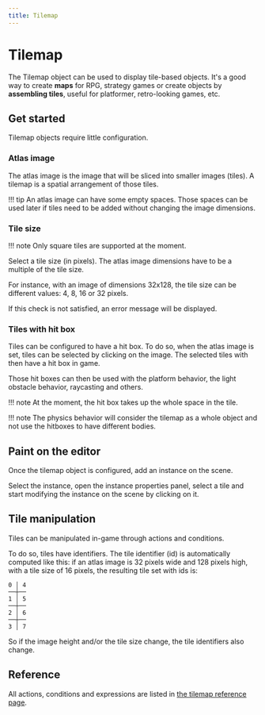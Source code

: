```yaml
---
title: Tilemap
---
```


# Tilemap

The Tilemap object can be used to display tile-based objects. It's a good way to create **maps** for RPG, strategy games or create objects by **assembling tiles**, useful for platformer, retro-looking games, etc.

## Get started

Tilemap objects require little configuration.

### Atlas image

The atlas image is the image that will be sliced into smaller images (tiles).
A tilemap is a spatial arrangement of those tiles.

!!! tip
      An atlas image can have some empty spaces. Those spaces can be used later if tiles need to be added without changing the image dimensions.

### Tile size

!!! note
      Only square tiles are supported at the moment.

Select a tile size (in pixels). The atlas image dimensions have to be a multiple of the tile size.

For instance, with an image of dimensions 32x128, the tile size can be different values: 4, 8, 16 or 32 pixels.

If this check is not satisfied, an error message will be displayed.

### Tiles with hit box

Tiles can be configured to have a hit box.
To do so, when the atlas image is set, tiles can be selected by clicking on the image. The selected tiles with then have a hit box in game.

Those hit boxes can then be used with the platform behavior, the light obstacle behavior, raycasting and others.

!!! note
      At the moment, the hit box takes up the whole space in the tile.

!!! note
      The physics behavior will consider the tilemap as a whole object and not use the hitboxes to have different bodies.

## Paint on the editor

Once the tilemap object is configured, add an instance on the scene.

Select the instance, open the instance properties panel, select a tile and start modifying the instance on the scene by clicking on it.

## Tile manipulation

Tiles can be manipulated in-game through actions and conditions.

To do so, tiles have identifiers. The tile identifier (id) is automatically computed like this: if an atlas image is 32 pixels wide and 128 pixels high, with a tile size of 16 pixels, the resulting tile set with ids is:

```
0 │ 4
──┼──
1 │ 5
──┼──
2 │ 6
──┼──
3 │ 7
```

So if the image height and/or the tile size change, the tile identifiers also change.

## Reference

All actions, conditions and expressions are listed in [the tilemap reference page](/gdevelop5/all-features/tilemap/reference/).
